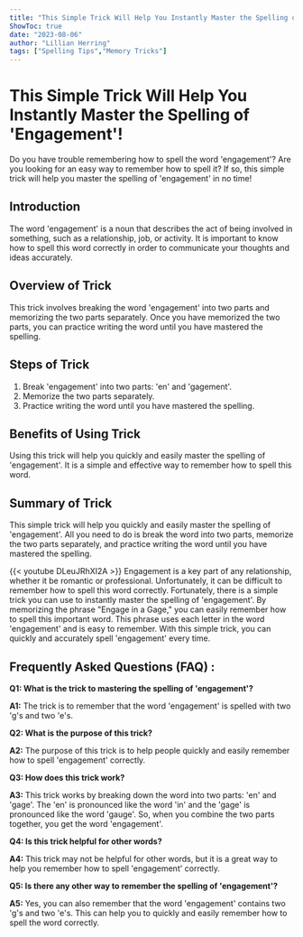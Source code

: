 ```yaml
---
title: "This Simple Trick Will Help You Instantly Master the Spelling of 'Engagement'!"
ShowToc: true 
date: "2023-08-06"
author: "Lillian Herring" 
tags: ["Spelling Tips","Memory Tricks"]
---
```

# This Simple Trick Will Help You Instantly Master the Spelling of 'Engagement'!

Do you have trouble remembering how to spell the word 'engagement'? Are you looking for an easy way to remember how to spell it? If so, this simple trick will help you master the spelling of 'engagement' in no time!

## Introduction

The word 'engagement' is a noun that describes the act of being involved in something, such as a relationship, job, or activity. It is important to know how to spell this word correctly in order to communicate your thoughts and ideas accurately.

## Overview of Trick

This trick involves breaking the word 'engagement' into two parts and memorizing the two parts separately. Once you have memorized the two parts, you can practice writing the word until you have mastered the spelling.

## Steps of Trick

1. Break 'engagement' into two parts: 'en' and 'gagement'.
2. Memorize the two parts separately.
3. Practice writing the word until you have mastered the spelling.

## Benefits of Using Trick

Using this trick will help you quickly and easily master the spelling of 'engagement'. It is a simple and effective way to remember how to spell this word.

## Summary of Trick

This simple trick will help you quickly and easily master the spelling of 'engagement'. All you need to do is break the word into two parts, memorize the two parts separately, and practice writing the word until you have mastered the spelling.

{{< youtube DLeuJRhXI2A >}} 
Engagement is a key part of any relationship, whether it be romantic or professional. Unfortunately, it can be difficult to remember how to spell this word correctly. Fortunately, there is a simple trick you can use to instantly master the spelling of 'engagement'. By memorizing the phrase "Engage in a Gage," you can easily remember how to spell this important word. This phrase uses each letter in the word 'engagement' and is easy to remember. With this simple trick, you can quickly and accurately spell 'engagement' every time.

## Frequently Asked Questions (FAQ) :
**Q1: What is the trick to mastering the spelling of 'engagement'?**

**A1:** The trick is to remember that the word 'engagement' is spelled with two 'g's and two 'e's.



**Q2: What is the purpose of this trick?**

**A2:** The purpose of this trick is to help people quickly and easily remember how to spell 'engagement' correctly.



**Q3: How does this trick work?**

**A3:** This trick works by breaking down the word into two parts: 'en' and 'gage'. The 'en' is pronounced like the word 'in' and the 'gage' is pronounced like the word 'gauge'. So, when you combine the two parts together, you get the word 'engagement'. 



**Q4: Is this trick helpful for other words?**

**A4:** This trick may not be helpful for other words, but it is a great way to help you remember how to spell 'engagement' correctly.



**Q5: Is there any other way to remember the spelling of 'engagement'?**

**A5:** Yes, you can also remember that the word 'engagement' contains two 'g's and two 'e's. This can help you to quickly and easily remember how to spell the word correctly.





